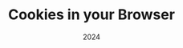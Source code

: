 ---
title: "Cookies in your Browser"
date: 2024
authors: ["Lenny-Kim"]
description: |
    I asked a computer for a cookie, and it gave me a web cookie. Now I'm starting to doubt its culinary skills." 🍪😄

layout: multiple_sections
tags:
    - web
hidden: true
---